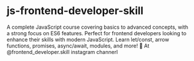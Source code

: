 # js-frontend-developer-skill
A complete JavaScript course covering basics to advanced concepts, with a strong focus on ES6 features. Perfect for frontend developers looking to enhance their skills with modern JavaScript. Learn let/const, arrow functions, promises, async/await, modules, and more! 🚀 At @frontend_developer.skill instagram channerl
